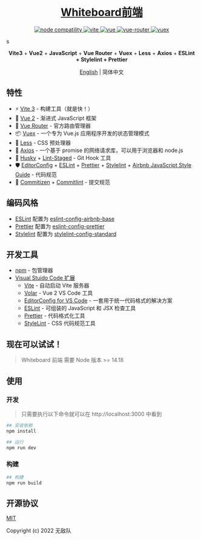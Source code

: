 <h1 align="center"><a href="https://github.com/insist777/Whiteboard/tree/front-end/front-end" target="_blank">Whiteboard前端</a></h1>

<p align="center">
  <a href="https://nodejs.org/en/about/releases/">
    <img src="https://img.shields.io/node/v/vite.svg" alt="node compatility" />
  </a>
  <a href="https://cn.vitejs.dev" rel="nofollow">
    <img src="https://img.shields.io/badge/vite-3.2.1-3963bc.svg" alt="vite" style="max-width:100%;" />
  </a>
  <a href="https://github.com/vuejs/vue">
    <img src="https://img.shields.io/badge/vue-2.7.13-brightgreen.svg" alt="vue" />
  </a>
  <a href="https://github.com/vuejs/vue-router">
    <img src="https://img.shields.io/badge/vue--router-3.5.4-brightgreen.svg" alt="vue-router" />
  </a>
  <a href="https://github.com/vuejs/vuex">
    <img src="https://img.shields.io/badge/vuex-3.6.2-brightgreen.svg" alt="vuex" />
  </a>
</p>s

<p align='center'>
  <b>Vite3</b> + <b>Vue2</b> + <b>JavaScript</b> + <b>Vue Router</b> + <b>Vuex</b> + <b>Less</b> + <b>Axios</b> + <b>ESLint + Stylelint + Prettier</b>
</p>

<p align="center">
  <span><a href="./README.md">English</a> | 简体中文</span>
</p>

## 特性

- ⚡️ [Vite 3](https://cn.vitejs.dev) - 构建工具（就是快！）
- 🖖 [Vue 2](https://v2.cn.vuejs.org) - 渐进式 JavaScript 框架
- 🚦 [Vue Router](https://v3.router.vuejs.org/zh) - 官方路由管理器
- 📦 [Vuex](https://v3.vuex.vuejs.org/zh) - 一个专为 Vue.js 应用程序开发的状态管理模式
- 🎨 [Less](https://less.bootcss.com/) - CSS 预处理器
- 🔗 [Axios](https://axios-http.com/zh/) - 一个基于 promise 的网络请求库，可以用于浏览器和 node.js
- 🧰 [Husky](https://typicode.github.io/husky/#/) + [Lint-Staged](https://github.com/okonet/lint-staged) - Git Hook 工具
- 🛡️ [EditorConfig](http://editorconfig.org) + [ESLint](http://eslint.cn) + [Prettier](https://prettier.cn) + [Stylelint](https://stylelint.cn) + [Airbnb JavaScript Style Guide](https://github.com/airbnb/javascript#translation) - 代码规范
- 🔨 [Commitizen](https://cz-git.qbb.sh/zh) + [Commitlint](https://commitlint.js.org) - 提交规范

## 编码风格

- [ESLint](https://eslint.org/) 配置为 [eslint-config-airbnb-base](https://github.com/airbnb/javascript/tree/master/packages/eslint-config-airbnb-base)
- [Prettier](https://prettier.io) 配置为 [eslint-config-prettier](https://github.com/prettier/eslint-config-prettier)
- [Stylelint](https://stylelint.io) 配置为 [stylelint-config-standard](https://github.com/stylelint/stylelint-config-standard)

## 开发工具

- [npm](https://www.npmjs.com) - 包管理器
- [Visual Stuido Code 扩展](./.vscode/extensions.json)
  - [Vite](https://marketplace.visualstudio.com/items?itemName=antfu.vite) - 自动启动 Vite 服务器
  - [Volar](https://marketplace.visualstudio.com/items?itemName=Vue.volar) - Vue 2 VS Code 工具
  - [EditorConfig for VS Code](https://marketplace.visualstudio.com/items?itemName=EditorConfig.EditorConfig) - 一套用于统一代码格式的解决方案
  - [ESLint](https://marketplace.visualstudio.com/items?itemName=dbaeumer.vscode-eslint) - 可组装的 JavaScript 和 JSX 检查工具
  - [Prettier](https://marketplace.visualstudio.com/items?itemName=esbenp.prettier-vscode) - 代码格式化工具
  - [StyleLint](https://marketplace.visualstudio.com/items?itemName=stylelint.vscode-stylelint) - CSS 代码规范工具

## 现在可以试试！

> Whiteboard 前端 需要 Node 版本 >= 14.18


## 使用

### 开发

> 只需要执行以下命令就可以在 http://localhost:3000 中看到

```bash
## 安装依赖
npm install

## 运行
npm run dev
```

### 构建

```bash
## 构建
npm run build
```

## 开源协议

[MIT](http://opensource.org/licenses/MIT)

Copyright (c) 2022 无敌队
